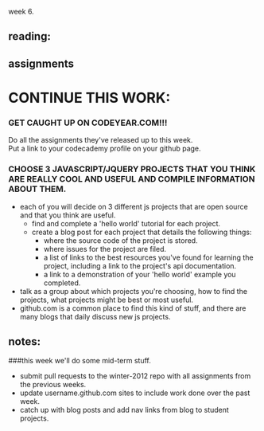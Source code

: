 week 6.  

## reading:  

## assignments  

# CONTINUE THIS WORK:
### GET CAUGHT UP ON CODEYEAR.COM!!!
Do all the assignments they've released up to this week.  
Put a link to your codecademy profile on your github page.  


### CHOOSE 3 JAVASCRIPT/JQUERY PROJECTS THAT YOU THINK ARE REALLY COOL AND USEFUL AND COMPILE INFORMATION ABOUT THEM.  
- each of you will decide on 3 different js projects that are open source and that you think are useful.  
  - find and complete a 'hello world' tutorial for each project.  
  - create a blog post for each project that details the following things:  
    - where the source code of the project is stored.  
    - where issues for the project are filed.  
    - a list of links to the best resources you've found for learning the project, including a link to the project's api documentation.  
    - a link to a demonstration of your 'hello world' example you completed.
- talk as a group about which projects you're choosing, how to find the projects, what projects might be best or most useful.  
- github.com is a common place to find this kind of stuff, and there are many blogs that daily discuss new js projects.  


## notes:  

###this week we'll do some mid-term stuff.  
- submit pull requests to the winter-2012 repo with all assignments from the previous weeks.  
- update username.github.com sites to include work done over the past week.  
- catch up with blog posts and add nav links from blog to student projects.  
